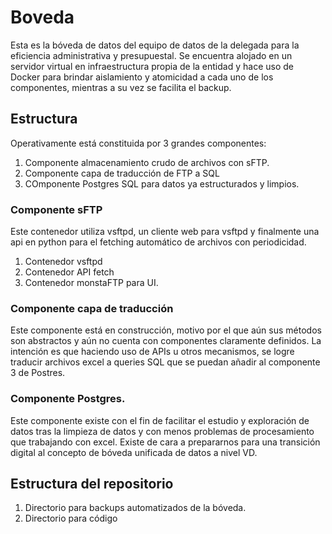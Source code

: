 # Boveda
Esta es la bóveda de datos del equipo de datos de la delegada para la eficiencia administrativa y presupuestal. Se encuentra alojado en un servidor virtual en infraestructura propia de la entidad y hace uso de Docker para brindar aislamiento y atomicidad a cada uno de los componentes, mientras a su vez se facilita el backup.

## Estructura
Operativamente está constituida por 3 grandes componentes:
1. Componente almacenamiento crudo de archivos con sFTP.
2. Componente capa de traducción de FTP a SQL
3. COmponente Postgres SQL para datos ya estructurados y limpios.

### Componente sFTP
Este contenedor utiliza vsftpd, un cliente web para vsftpd y finalmente una api en python para el fetching automático de archivos con periodicidad.

1. Contenedor vsftpd
1. Contenedor API fetch
2. Contenedor monstaFTP para UI.

### Componente capa de traducción
Este componente está en construcción, motivo por el que aún sus métodos son abstractos y aún no cuenta con componentes claramente definidos. La intención es que haciendo uso de APIs u otros mecanismos, se logre traducir archivos excel a queries SQL que se puedan añadir al componente 3 de Postres.

### Componente Postgres.
Este componente existe con el fin de facilitar el estudio y exploración de datos tras la limpieza de datos y con menos problemas de procesamiento que trabajando con excel. Existe de cara a prepararnos para una transición digital al concepto de bóveda unificada de datos a nivel VD.

## Estructura del repositorio

1. Directorio para backups automatizados de la bóveda.
1. Directorio para código
